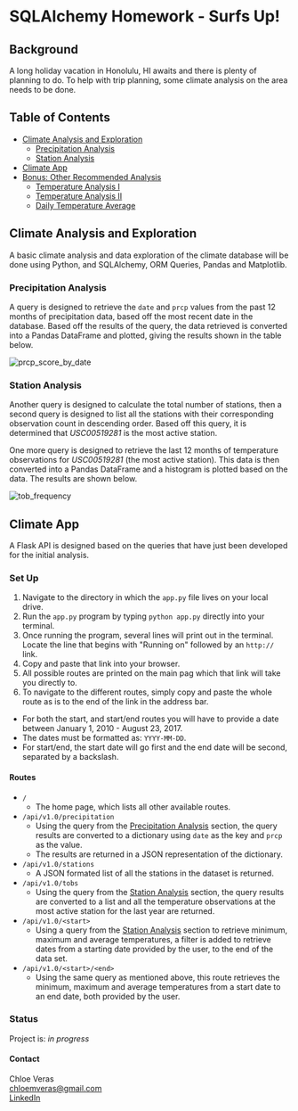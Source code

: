 # SQLAlchemy Homework - Surfs Up!

## Background ## 
A long holiday vacation in Honolulu, HI awaits and there is plenty of planning to do. To help with trip planning, some climate analysis on the area needs to be done. 

## Table of Contents ## 
* [Climate Analysis and Exploration](#climate-analysis-and-exploration)
  * [Precipitation Analysis](#precipitation-analysis)
  * [Station Analysis](#station-analysis)
* [Climate App](#climate-app)
* [Bonus: Other Recommended Analysis](#bonus-other-recommended-analysis)
  * [Temperature Analysis I](#temperature-analysis-i)
  * [Temperature Analysis II](#temperature-analysis-ii)
  * [Daily Temperature Average](#daily-temperature-average)
  
## Climate Analysis and Exploration ##
A basic climate analysis and data exploration of the climate database will be done using Python, and SQLAlchemy, ORM Queries, Pandas and Matplotlib. 

### Precipitation Analysis ### 
A query is designed to retrieve the `date` and `prcp` values from the past 12 months of precipitation data, based off the most recent date in the database. Based off the results of the query, the data retrieved is converted into a Pandas DataFrame and plotted, giving the results shown in the table below. 

![prcp_score_by_date](https://github.com/cveras33/sqlalchemy-challenge/blob/main/Images/prcp_score_by_date.png)

### Station Analysis ### 
Another query is designed to calculate the total number of stations, then a second query is designed to list all the stations with their corresponding observation count in descending order. Based off this query, it is determined that _USC00519281_ is the most active station. 

One more query is designed to retrieve the last 12 months of temperature observations for _USC00519281_ (the most active station). This data is then converted into a Pandas DataFrame and a histogram is plotted based on the data. The results are shown below. 

![tob_frequency](https://github.com/cveras33/sqlalchemy-challenge/blob/main/Images/tob_frequency.png)

## Climate App ## 
A Flask API is designed based on the queries that have just been developed for the initial analysis. 

### Set Up ### 
1. Navigate to the directory in which the `app.py` file lives on your local drive. 
2. Run the `app.py` program by typing `python app.py` directly into your terminal. 
3. Once running the program, several lines will print out in the terminal. Locate the line that begins with "Running on" followed by an `http://` link. 
4. Copy and paste that link into your browser. 
5. All possible routes are printed on the main pag which that link will take you directly to. 
6. To navigate to the different routes, simply copy and paste the whole route as is to the end of the link in the address bar. 
  - For both the start, and start/end routes you will have to provide a date between January 1, 2010 - August 23, 2017. 
  - The dates must be formatted as: `YYYY-MM-DD`. 
  - For start/end, the start date will go first and the end date will be second, separated by a backslash. 

#### Routes #### 
* `/`
  * The home page, which lists all other available routes.
* `/api/v1.0/precipitation`
  * Using the query from the [Precipitation Analysis](#precipitation-analysis) section, the query results are converted to a dictionary using `date` as the key and `prcp` as the value. 
  * The results are returned in a JSON representation of the dictionary. 
* `/api/v1.0/stations`
  * A JSON formated list of all the stations in the dataset is returned. 
* `/api/v1.0/tobs`
  * Using the query from the [Station Analysis](#station-analysis) section, the query results are converted to a list and all the temperature observations at the most active station for the last year are returned. 
* `/api/v1.0/<start>` 
  * Using a query from the [Station Analysis](#station-analysis) section to retrieve minimum, maximum and average temperatures, a filter is added to retrieve dates from a starting date provided by the user, to the end of the data set. 
* `/api/v1.0/<start>/<end>`
  * Using the same query as mentioned above, this route retrieves the minimum, maximum and average temperatures from a start date to an end date, both provided by the user. 

### Status ###

Project is: *in progress*

#### Contact 
Chloe Veras  
chloemveras@gmail.com  
[LinkedIn](https://www.linkedin.com/in/chloeveras/)
